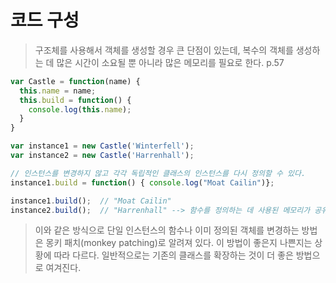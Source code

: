 # 코드 구성

> 구조체를 사용해서 객체를 생성할 경우 큰 단점이 있는데, 복수의 객체를 생성하는 데 많은 시간이 소요될 뿐 아니라 많은 메모리를 필요로 한다.
> p.57
```js
var Castle = function(name) {
  this.name = name;
  this.build = function() {
    console.log(this.name);
  }
}

var instance1 = new Castle('Winterfell');
var instance2 = new Castle('Harrenhall');

// 인스턴스를 변경하지 않고 각각 독립적인 클래스의 인스턴스를 다시 정의할 수 있다.
instance1.build = function() { console.log("Moat Cailin")};

instance1.build();  // "Moat Cailin"
instance2.build();  // "Harrenhall" --> 함수를 정의하는 데 사용된 메모리가 공유되지 않았다.
```
> 이와 같은 방식으로 단일 인스턴스의 함수나 이미 정의된 객체를 변경하는 방법은 몽키 패치(monkey patching)로 알려져 있다.
> 이 방법이 좋은지 나쁜지는 상황에 따라 다르다. 일반적으로는 기존의 클래스를 확장하는 것이 더 좋은 방법으로 여겨진다.


 
